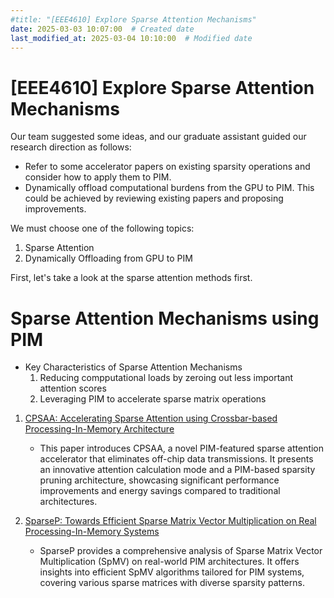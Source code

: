```yaml
---
#title: "[EEE4610] Explore Sparse Attention Mechanisms"
date: 2025-03-03 10:07:00  # Created date
last_modified_at: 2025-03-04 10:10:00  # Modified date
---
```


# [EEE4610] Explore Sparse Attention Mechanisms
Our team suggested some ideas, and our graduate assistant guided our research direction as follows:  
- Refer to some accelerator papers on existing sparsity operations and consider how to apply them to PIM.  
- Dynamically offload computational burdens from the GPU to PIM. 
This could be achieved by reviewing existing papers and proposing improvements.  

We must choose one of the following topics:  
1. Sparse Attention  
2. Dynamically Offloading from GPU to PIM  

First, let's take a look at the sparse attention methods first.
# Sparse Attention Mechanisms using PIM
- Key Characteristics of Sparse Attention Mechanisms
	1. Reducing compputational loads by zeroing out less important attention scores
	2. Leveraging PIM to accelerate sparse matrix operations


1. [CPSAA: Accelerating Sparse Attention using Crossbar-based Processing-In-Memory Architecture](https://ieeexplore.ieee.org/stamp/stamp.jsp?tp=&arnumber=10374228)
	- This paper introduces CPSAA, a novel PIM-featured sparse attention accelerator that eliminates off-chip data transmissions. It presents an innovative attention calculation mode and a PIM-based sparsity pruning architecture, showcasing significant performance improvements and energy savings compared to traditional architectures.

2. [SparseP: Towards Efficient Sparse Matrix Vector Multiplication on Real Processing-In-Memory Systems](https://dl.acm.org/doi/pdf/10.1145/3508041)
	- SparseP provides a comprehensive analysis of Sparse Matrix Vector Multiplication (SpMV) on real-world PIM architectures. It offers insights into efficient SpMV algorithms tailored for PIM systems, covering various sparse matrices with diverse sparsity patterns.


